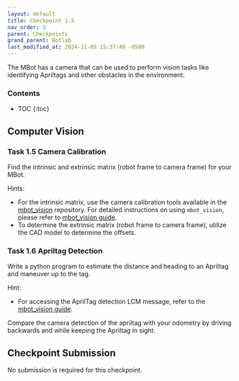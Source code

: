 ```yaml
---
layout: default
title: Checkpoint 1.5
nav_order: 3
parent: Checkpoints
grand_parent: Botlab
last_modified_at: 2024-11-05 15:37:48 -0500
---
```


The MBot has a camera that can be used to perform vision tasks like identifying Apriltags and other obstacles in the environment.

### Contents
* TOC
{:toc}

## Computer Vision
### Task 1.5 Camera Calibration

Find the intrinsic and extrinsic matrix (robot frame to camera frame) for your MBot.

Hints:
- For the intrinsic matrix, use the camera calibration tools available in the [mbot_vision](https://gitlab.eecs.umich.edu/ROB550-F24/mbot_vision) repository.
For detailed instructions on using `mbot_vision`, please refer to [mbot_vision guide](/docs/botlab/how-to-guide/mbot-vision-guide).
- To determine the extrinsic matrix (robot frame to camera frame), utilize the CAD model to determine the offsets.

### Task 1.6 Apriltag Detection

Write a python program to estimate the distance and heading to an Apriltag and maneuver up to the tag.

Hint:
- For accessing the AprilTag detection LCM message, refer to the [mbot_vision guide](/docs/botlab/how-to-guide/mbot-vision-guide).

Compare the camera detection of the apriltag with your odometry by driving backwards and while keeping the Apriltag in sight.


## Checkpoint Submission
No submission is required for this checkpoint.